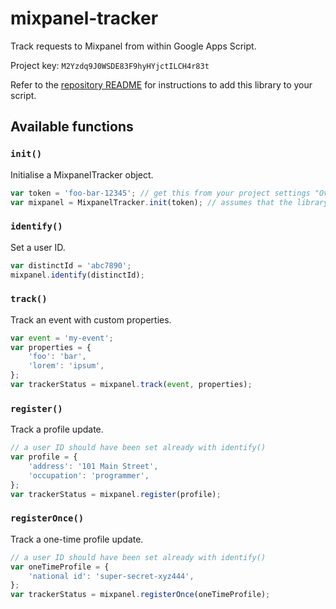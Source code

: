 # mixpanel-tracker

Track requests to Mixpanel from within Google Apps Script.

Project key: `M2Yzdq9J0WSDE83F9hyHYjctILCH4r83t`

Refer to the [repository README](https://github.com/yuhui/google-apps-script-libraries) for instructions to add this library to your script.

## Available functions

### `init()`

Initialise a MixpanelTracker object.

```javascript
var token = 'foo-bar-12345'; // get this from your project settings "Overview"
var mixpanel = MixpanelTracker.init(token); // assumes that the library has been imported as "MixpanelTracker"
```

### `identify()`

Set a user ID.

```javascript
var distinctId = 'abc7890';
mixpanel.identify(distinctId);
```

### `track()`

Track an event with custom properties.

```javascript
var event = 'my-event';
var properties = {
    'foo': 'bar',
    'lorem': 'ipsum',
};
var trackerStatus = mixpanel.track(event, properties);
```

### `register()`

Track a profile update.

```javascript
// a user ID should have been set already with identify()
var profile = {
    'address': '101 Main Street',
    'occupation': 'programmer',
};
var trackerStatus = mixpanel.register(profile);
```

### `registerOnce()`

Track a one-time profile update.

```javascript
// a user ID should have been set already with identify()
var oneTimeProfile = {
    'national id': 'super-secret-xyz444',
};
var trackerStatus = mixpanel.registerOnce(oneTimeProfile);
```

